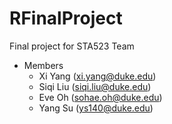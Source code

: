 RFinalProject
=============

Final project for STA523 Team

* Members
  * Xi Yang (xi.yang@duke.edu)
  * Siqi Liu (siqi.liu@duke.edu)
  * Eve Oh (sohae.oh@duke.edu)
  * Yang Su (ys140@duke.edu)

